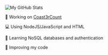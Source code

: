 <!--### Hi there 👋-->
![My GitHub Stats](https://github-readme-stats.vercel.app/api?username=caburum&show_icons=true&title_color=fff&icon_color=79ff97&text_color=9f9f9f&bg_color=151515)
<!--![My Top Languages](https://github-readme-stats.vercel.app/api/top-langs/?username=caburum&show_icons=true&title_color=fff&icon_color=79ff97&text_color=9f9f9f&bg_color=151515)-->
💬 Working on [Coast3rCount](https://github.com/caburum/Coast3rCount)

💻 Using NodeJS/JavaScript and HTML

🤔 Learning NoSQL databases and authentication

🌱 Improving my code
